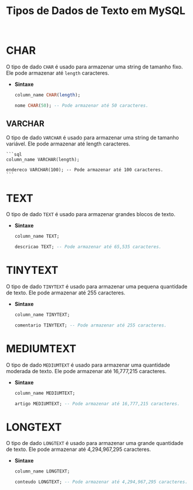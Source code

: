 # Tipos de Dados de Texto em MySQL
<br>

# CHAR
O tipo de dado `CHAR` é usado para armazenar uma string de tamanho fixo. Ele pode armazenar até `length` caracteres.

- **Sintaxe**

    ```sql
    column_name CHAR(length);

    nome CHAR(50); -- Pode armazenar até 50 caracteres.
    ```

## VARCHAR
O tipo de dado `VARCHAR` é usado para armazenar uma string de tamanho variável. Ele pode armazenar até length caracteres.

    ```sql
    column_name VARCHAR(length);

    endereco VARCHAR(100); -- Pode armazenar até 100 caracteres.
    ```

# TEXT
O tipo de dado `TEXT` é usado para armazenar grandes blocos de texto.

- **Sintaxe**

    ```sql
    column_name TEXT;

    descricao TEXT; -- Pode armazenar até 65,535 caracteres.

    ```

# TINYTEXT
O tipo de dado `TINYTEXT` é usado para armazenar uma pequena quantidade de texto. Ele pode armazenar até 255 caracteres.

- **Sintaxe**

    ```sql
    column_name TINYTEXT;

    comentario TINYTEXT; -- Pode armazenar até 255 caracteres.
    ```

# MEDIUMTEXT
O tipo de dado `MEDIUMTEXT` é usado para armazenar uma quantidade moderada de texto. Ele pode armazenar até 16,777,215 caracteres.

- **Sintaxe**

    ```sql
    column_name MEDIUMTEXT;

    artigo MEDIUMTEXT; -- Pode armazenar até 16,777,215 caracteres.
    ```

# LONGTEXT
O tipo de dado `LONGTEXT` é usado para armazenar uma grande quantidade de texto. Ele pode armazenar até 4,294,967,295 caracteres.

- **Sintaxe**

    ```sql
    column_name LONGTEXT;

    conteudo LONGTEXT; -- Pode armazenar até 4,294,967,295 caracteres.
    ```
